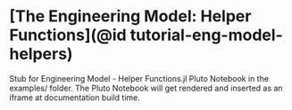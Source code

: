 # [The Engineering Model: Helper Functions](@id tutorial-eng-model-helpers)

Stub for Engineering Model - Helper Functions.jl Pluto Notebook in the examples/ folder. The Pluto Notebook will get rendered and inserted as an iframe at documentation build time.
